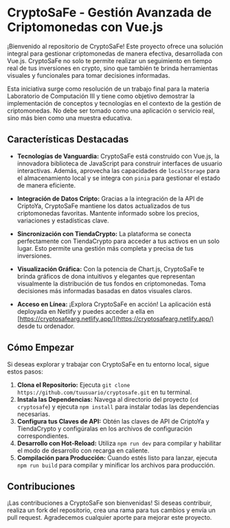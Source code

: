 # CryptoSaFe - Gestión Avanzada de Criptomonedas con Vue.js 

¡Bienvenido al repositorio de CryptoSaFe! Este proyecto ofrece una solución integral para gestionar criptomonedas de manera efectiva, desarrollada con Vue.js. CryptoSaFe no solo te permite realizar un seguimiento en tiempo real de tus inversiones en crypto, sino que también te brinda herramientas visuales y funcionales para tomar decisiones informadas. 

Esta iniciativa surge como resolución de un trabajo final para la materia Laboratorio de Computación III y tiene como objetivo demostrar la implementación de conceptos y tecnologías en el contexto de la gestión de criptomonedas. No debe ser tomado como una aplicación o servicio real, sino más bien como una muestra educativa.

## Características Destacadas

- **Tecnologías de Vanguardia:** CryptoSaFe está construido con Vue.js, la innovadora biblioteca de JavaScript para construir interfaces de usuario interactivas. Además, aprovecha las capacidades de `localStorage` para el almacenamiento local y se integra con `pinia` para gestionar el estado de manera eficiente.

- **Integración de Datos Cripto:** Gracias a la integración de la API de CriptoYa, CryptoSaFe mantiene los datos actualizados de tus criptomonedas favoritas. Mantente informado sobre los precios, variaciones y estadísticas clave.

- **Sincronización con TiendaCrypto:** La plataforma se conecta perfectamente con TiendaCrypto para acceder a tus activos en un solo lugar. Esto permite una gestión más completa y precisa de tus inversiones.

- **Visualización Gráfica:** Con la potencia de Chart.js, CryptoSaFe te brinda gráficos de dona intuitivos y elegantes que representan visualmente la distribución de tus fondos en criptomonedas. Toma decisiones más informadas basadas en datos visuales claros.

- **Acceso en Línea:** ¡Explora CryptoSaFe en acción! La aplicación está deployada en Netlify y puedes acceder a ella en [https://cryptosafearg.netlify.app/](https://cryptosafearg.netlify.app/) desde tu ordenador.

## Cómo Empezar

Si deseas explorar y trabajar con CryptoSaFe en tu entorno local, sigue estos pasos:

1. **Clona el Repositorio:** Ejecuta `git clone https://github.com/tuusuario/cryptosafe.git` en tu terminal.
2. **Instala las Dependencias:** Navega al directorio del proyecto (`cd cryptosafe`) y ejecuta `npm install` para instalar todas las dependencias necesarias.
3. **Configura tus Claves de API:** Obtén las claves de API de CriptoYa y TiendaCrypto y configúralas en los archivos de configuración correspondientes.
4. **Desarrollo con Hot-Reload:** Utiliza `npm run dev` para compilar y habilitar el modo de desarrollo con recarga en caliente.
5. **Compilación para Producción:** Cuando estés listo para lanzar, ejecuta `npm run build` para compilar y minificar los archivos para producción.

## Contribuciones

¡Las contribuciones a CryptoSaFe son bienvenidas! Si deseas contribuir, realiza un fork del repositorio, crea una rama para tus cambios y envía un pull request. Agradecemos cualquier aporte para mejorar este proyecto.
